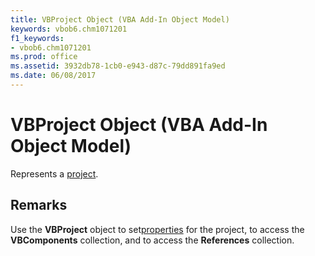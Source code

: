 ```yaml
---
title: VBProject Object (VBA Add-In Object Model)
keywords: vbob6.chm1071201
f1_keywords:
- vbob6.chm1071201
ms.prod: office
ms.assetid: 3932db78-1cb0-e943-d87c-79dd891fa9ed
ms.date: 06/08/2017
---
```



# VBProject Object (VBA Add-In Object Model)



Represents a [project](../../Glossary/vbe-glossary.md#project).

## Remarks

Use the  **VBProject** object to set[properties](../../Glossary/vbe-glossary.md#propertie) for the project, to access the **VBComponents** collection, and to access the **References** collection.

